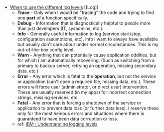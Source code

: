- [When to use the different log levels](https://stackoverflow.com/questions/2031163/when-to-use-the-different-log-levels) [[Log]]
	- **Trace** - Only when I would be "tracing" the code and trying to find one **part** of a function specifically.
	- **Debug** - Information that is diagnostically helpful to people more than just developers (IT, sysadmins, etc.).
	- **Info** - Generally useful information to log (service start/stop, configuration assumptions, etc). Info I want to always have available but usually don't care about under normal circumstances. This is my out-of-the-box config level.
	- **Warn** - Anything that can potentially cause application oddities, but for which I am automatically recovering. (Such as switching from a primary to backup server, retrying an operation, missing secondary data, etc.)
	- **Error** - Any error which is fatal to the **operation**, but not the service or application (can't open a required file, missing data, etc.). These errors will force user (administrator, or direct user) intervention. These are usually reserved (in my apps) for incorrect connection strings, missing services, etc.
	- **Fatal** - Any error that is forcing a shutdown of the service or application to prevent data loss (or further data loss). I reserve these only for the most heinous errors and situations where there is guaranteed to have been data corruption or loss.
	- ref: [IBM : Understanding logging levels](https://www.ibm.com/docs/en/cognos-analytics/10.2.2?topic=SSEP7J_10.2.2/com.ibm.swg.ba.cognos.ug_rtm_wb.10.2.2.doc/c_n30e74.html)